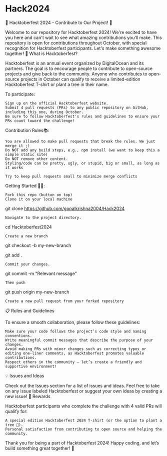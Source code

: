 # Hack2024


🎃 Hacktoberfest 2024 - Contribute to Our Project! 🎉

Welcome to our repository for Hacktoberfest 2024! We're excited to have you here and can't wait to see what amazing contributions you'll make. This repository is open for contributions throughout October, with special recognition for Hacktoberfest participants. Let's make something awesome together!
📌 What is Hacktoberfest?

Hacktoberfest is an annual event organized by DigitalOcean and its partners. The goal is to encourage people to contribute to open-source projects and give back to the community. Anyone who contributes to open-source projects in October can qualify to receive a limited-edition Hacktoberfest T-shirt or plant a tree in their name.

To participate:

    Sign up on the official Hacktoberfest website.
    Submit 4 pull requests (PRs) to any public repository on GitHub, including this one, during October.
    Be sure to follow Hacktoberfest's rules and guidelines to ensure your PRs count toward the challenge!

Contribution Rules📚:

    You are allowed to make pull requests that break the rules. We just merge it ;)
    Do NOT add any build steps, e.g., npm install (we want to keep this a simple static site)
    Do NOT remove other content.
    Styling/code can be pretty, ugly, or stupid, big or small, as long as it works

    Try to keep pull requests small to minimize merge conflicts

Getting Started 🤩🤗:

    Fork this repo (button on top)
    Clone it on your local machine

git clone https://github.com/gopalkrishna2004/Hack2024

    Navigate to the project directory.

cd Hacktoberfest2024

    Create a new branch

git checkout -b my-new-branch

git add .

    Commit your changes.

git commit -m "Relevant message"

    Then push

git push origin my-new-branch

    Create a new pull request from your forked repository



📋 Rules and Guidelines

To ensure a smooth collaboration, please follow these guidelines:

    Make sure your code follows the project’s code style and naming conventions.
    Write meaningful commit messages that describe the purpose of your changes.
    Avoid making PRs with minor changes such as correcting typos or editing one-liner comments, as Hacktoberfest promotes valuable contributions.
    Respect others in the community – let’s create a friendly and supportive environment!

💡 Issues and Ideas

Check out the Issues section for a list of issues and ideas. Feel free to take on any issue labeled Hacktoberfest or suggest your own ideas by creating a new issue!
🎉 Rewards

Hacktoberfest participants who complete the challenge with 4 valid PRs will qualify for:

    A special edition Hacktoberfest 2024 T-shirt (or the option to plant a tree 🌳).
    Personal satisfaction from contributing to open source and helping the community.


Thank you for being a part of Hacktoberfest 2024! Happy coding, and let’s build something great together! 🚀
